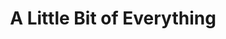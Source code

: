 ---
title: "A Little Bit of Everything"
url: /montauk/a-little-bit-of-everything/
shop: Andenken
---